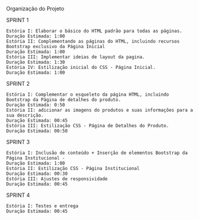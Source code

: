 Organização do Projeto

SPRINT 1

    Estória I: Elaborar o básico do HTML padrão para todas as páginas.
    Duração Estimada: 1:00 
    Estória II: Complementando as páginas do HTML, incluindo recursos Bootstrap exclusivo da Página Inicial
    Duração Estimada: 1:00
    Estória III: Implementar ideias de layout da pagina.
    Duração Estimada: 1:30
    Estória IV: Estilização inicial do CSS - Página Inicial.
    Duração Estimada: 1:00

SPRINT 2

    Estória I: Complementar o esqueleto da página HTML, incluindo Bootstrap da Página de detalhes do produto.
    Duração Estimada: 0:50
    Estória II: adicionar as imagens do produtos e suas informações para a sua descrição.
    Duração Estimada: 00:45
    Estória III: Estilização CSS - Página de Detalhes do Produto.
    Duração Estimada: 00:50

SPRINT 3

    Estória I: Inclusão de conteúdo + Inserção de elementos Bootstrap da Página Institucional -
    Duração Estimada: 1:00
    Estória II: Estilização CSS - Página Institucional
    Duração Estimada: 00:30
    Estória III: Ajustes de responsividade
    Duração Estimada: 00:45
    
SPRINT 4

    Estória I: Testes e entrega
    Duração Estimada: 00:45
